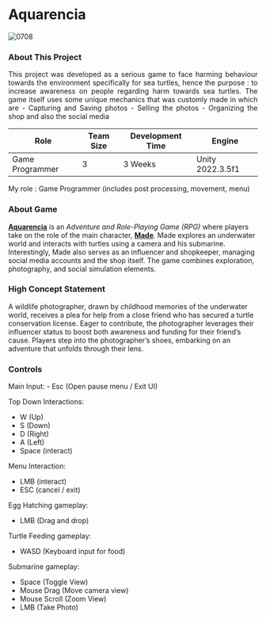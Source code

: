 <h1>Aquarencia</h1>

![0708](https://github.com/Gramonesk/Aquarencia/assets/154248035/a1bfb4f8-25b0-4f2d-b076-3702cf897b18)

<h3> About This Project </h3>
<p align="justify"> This project was developed as a serious game to face harming behaviour towards the environment specifically for sea turtles, hence the purpose : to increase awareness on people regarding harm towards sea turtles. The game itself uses some unique mechanics that was customly made in which are 
- Capturing and Saving photos
- Selling the photos
- Organizing the shop and also the social media
</p>

| **Role** | **Team Size** | **Development Time** | **Engine** |
|----------|---------------|---------------------|------------|
| Game Programmer | 3 | 3 Weeks | Unity 2022.3.5f1 |

My role : Game Programmer (includes post processing, movement, menu)

<h3>About Game</h3>
    <u><b>Aquarencia</b></u> is an <i>Adventure and Role-Playing Game (RPG)</i> where players take on the role of the main character, <u><b>Made</b></u>. Made explores an underwater world and interacts with turtles using a camera and his submarine. Interestingly, Made also serves as an influencer and shopkeeper, managing social media accounts and the shop itself. The game combines exploration, photography, and social simulation elements.

<h3>High Concept Statement</h3>
A wildlife photographer, drawn by childhood memories of the underwater world, receives a plea for help from a close friend who has secured a turtle conservation license. Eager to contribute, the photographer leverages their influencer status to boost both awareness and funding for their friend’s cause. Players step into the photographer’s shoes, embarking on an adventure that unfolds through their lens.

<h3>Controls</h3>
Main Input:
- Esc (Open pause menu / Exit UI)

Top Down Interactions:
- W (Up)
- S (Down)
- D (Right)
- A (Left)
- Space (interact)

Menu Interaction:
- LMB (interact)
- ESC (cancel / exit)

Egg Hatching gameplay:
- LMB (Drag and drop)

Turtle Feeding gameplay:
- WASD (Keyboard input for food)

Submarine gameplay:
- Space (Toggle View)
- Mouse Drag (Move camera view)
- Mouse Scroll (Zoom View)
- LMB (Take Photo)
